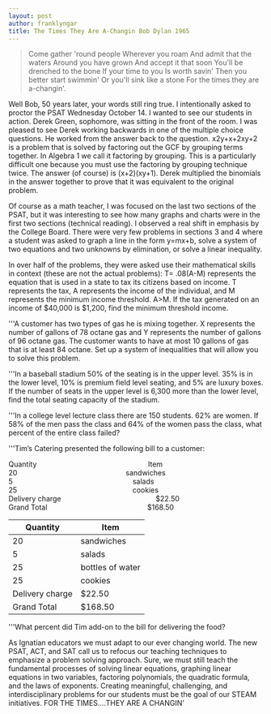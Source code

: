```yaml
---
layout: post
author: franklyngar
title: The Times They Are A-Changin Bob Dylan 1965
---
```



<blockquote> Come gather 'round people
Wherever you roam
And admit that the waters
Around you have grown
And accept it that soon
You'll be drenched to the bone
If your time to you
Is worth savin'
Then you better start swimmin'
Or you'll sink like a stone
For the times they are a-changin'.</blockquote>

Well Bob, 50 years later, your words still ring true.
I intentionally asked to proctor the PSAT Wednesday October 14.  I wanted to see our students in action.
Derek Green, sophomore, was sitting in the front of the room.  I was pleased to see Derek working backwards in one of the multiple choice questions.  He worked from the answer back to the question.
x2y+x+2xy+2
is a problem that is solved by factoring out the GCF by grouping terms together.  In Algebra 1 we call it factoring by grouping.  This is a particularly difficult one because you must use the factoring by grouping technique twice.
The answer (of course) is (x+2)(xy+1).  Derek multiplied the binomials in the answer together to prove that it was equivalent to the original problem.

 Of course as a math teacher, I was focused on the last two sections of the PSAT, but it was interesting to see how many graphs and charts were in the first two sections (technical reading).  I observed a real shift in emphasis by the College Board.  There were very few problems in sections 3 and 4 where a student was asked to graph a line in the form y=mx+b, solve a system of two equations and two unknowns by elimination, or solve a linear inequality.

In over half of the problems, they were asked use their mathematical skills in context (these are not the actual problems):
T= .08(A-M) represents the equation that is used in a state to tax its citizens based on income.  T represents the tax, A represents the income of the individual, and M represents the minimum income threshold.  A>M.  If the tax generated on an income of $40,000 is $1,200, find the minimum threshold income. 

'''A customer has two types of gas he is mixing together.  X represents the number of gallons of 78 octane gas and Y represents the number of gallons of 96 octane gas.  The customer wants to have at most 10 gallons of gas that is at least 84 octane.  Set up a system of inequalities that will allow you to solve this problem.


'''In a baseball stadium 50% of the seating is in the upper level.  35% is in the lower level, 10% is premium field level seating, and 5% are luxury boxes.  If the number of seats in the upper level is 6,300 more than the lower level, find the total seating capacity of the stadium.  

'''In a college level lecture class there are 150 students.  62% are women.  If 58% of the men pass the class and 64% of the women pass the class, what percent of the entire class failed? 

'''Tim’s Catering presented the following bill to a customer:
<div class="container">
  <div class="columns">
    <div class="Quantity column">
      Quantity
    </div>
    <div class="Item column">
      Item
    </div>
  </div>

  <div class="columns">
    <div class="20 column">
      20
    </div>
    <div class="sandwiches column">
      sandwiches
    </div>
  </div>

  <div class="columns">
    <div class="5 column">
      5
    </div>
    <div class="salads column">
      salads
    </div>
  </div>

  <div class="columns">
    <div class="25 column">
      25
    </div>
    <div class="cookies column">
      cookies
    </div>
  </div>
  
  <div class="columns">
    <div class="Delivery charge column">
      Delivery charge
    </div>
    <div class="$22.50 column">
      $22.50
    </div>
  </div>
  
  
  <div class="columns">
    <div class="Grand Total column">
      Grand Total
    </div>
    <div class="$168.50 column">
      $168.50
    </div>
  </div>
</div>

|Quantity| Item|
|---|--- |
|20 |sandwiches|
|5 |salads|
|25 |bottles of water|
|25 |cookies|
|Delivery charge|			$22.50|
|Grand Total	|		$168.50|

'''What percent did Tim add-on to the bill for delivering the food?

As Ignatian educators we must adapt to our ever changing world.  The new PSAT, ACT, and SAT call us to refocus our teaching techniques to emphasize a problem solving approach.  Sure, we must still teach the fundamental processes of solving linear equations, graphing linear equations in two variables, factoring polynomials, the quadratic formula, and the laws of exponents.    Creating meaningful, challenging, and interdisciplinary problems for our students must be the goal of our STEAM initiatives.
FOR THE TIMES….THEY ARE A CHANGIN’
